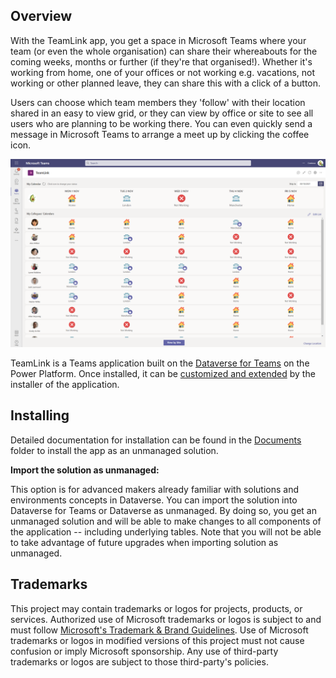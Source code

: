 ## Overview

With the TeamLink app, you get a space in Microsoft Teams where your team (or even the whole organisation) can share their whereabouts for the coming weeks, months or further (if they're that organised!).  Whether it's working from home, one of your offices or not working e.g. vacations, not working or other planned leave, they can share this with a click of a button.

Users can choose which team members they 'follow' with their location shared in an easy to view grid, or they can view by office or site to see all users who are planning to be working there. You can even quickly send a message in Microsoft Teams to arrange a meet up by clicking the coffee icon.

![Screenshot showing overview of the TeamLink app](Documentation/images/1-TeamLinkMain.png)

TeamLink is a Teams application built on the [Dataverse for Teams](https://powerapps.microsoft.com/en-us/blog/reshape-the-future-of-work-with-microsoft-dataverse-for-teams-now-generally-available/) on the Power Platform. Once installed, it can be [customized and extended](https://docs.microsoft.com/en-us/powerapps/teams/customize-sample-apps) by the installer of the application.

## Installing

Detailed documentation for installation can be found in the [Documents](https://github.com/stuartridout/teamlink/tree/main/Documentation) folder to install the app as an unmanaged solution. 

**Import the solution as unmanaged:**

This option is for advanced makers already familiar with solutions and environments concepts in Dataverse. You can import the solution into Dataverse for Teams or Dataverse as unmanaged. By doing so, you get an unmanaged solution and will be able to make changes to all components of the application -- including underlying tables. Note that you will not be able to take advantage of future upgrades when importing solution as unmanaged.

## Trademarks

This project may contain trademarks or logos for projects, products, or services. Authorized use of Microsoft 
trademarks or logos is subject to and must follow 
[Microsoft's Trademark & Brand Guidelines](https://www.microsoft.com/en-us/legal/intellectualproperty/trademarks/usage/general).
Use of Microsoft trademarks or logos in modified versions of this project must not cause confusion or imply Microsoft sponsorship.
Any use of third-party trademarks or logos are subject to those third-party's policies.

